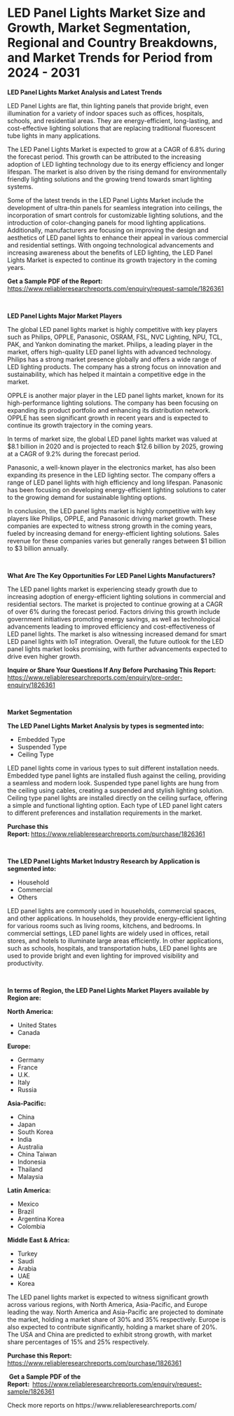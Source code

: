 <p><h1>LED Panel Lights Market Size and Growth, Market Segmentation, Regional and Country Breakdowns, and Market Trends for Period from 2024 -  2031</h1></p><p><strong>LED Panel Lights Market Analysis and Latest Trends</strong></p>
<p><p>LED Panel Lights are flat, thin lighting panels that provide bright, even illumination for a variety of indoor spaces such as offices, hospitals, schools, and residential areas. They are energy-efficient, long-lasting, and cost-effective lighting solutions that are replacing traditional fluorescent tube lights in many applications.</p><p>The LED Panel Lights Market is expected to grow at a CAGR of 6.8% during the forecast period. This growth can be attributed to the increasing adoption of LED lighting technology due to its energy efficiency and longer lifespan. The market is also driven by the rising demand for environmentally friendly lighting solutions and the growing trend towards smart lighting systems.</p><p>Some of the latest trends in the LED Panel Lights Market include the development of ultra-thin panels for seamless integration into ceilings, the incorporation of smart controls for customizable lighting solutions, and the introduction of color-changing panels for mood lighting applications. Additionally, manufacturers are focusing on improving the design and aesthetics of LED panel lights to enhance their appeal in various commercial and residential settings. With ongoing technological advancements and increasing awareness about the benefits of LED lighting, the LED Panel Lights Market is expected to continue its growth trajectory in the coming years.</p></p>
<p><strong>Get a Sample PDF of the Report:&nbsp;</strong> <a href="https://www.reliableresearchreports.com/enquiry/request-sample/1826361">https://www.reliableresearchreports.com/enquiry/request-sample/1826361</a></p>
<p>&nbsp;</p>
<p><strong>LED Panel Lights Major Market Players</strong></p>
<p><p>The global LED panel lights market is highly competitive with key players such as Philips, OPPLE, Panasonic, OSRAM, FSL, NVC Lighting, NPU, TCL, PAK, and Yankon dominating the market. Philips, a leading player in the market, offers high-quality LED panel lights with advanced technology. Philips has a strong market presence globally and offers a wide range of LED lighting products. The company has a strong focus on innovation and sustainability, which has helped it maintain a competitive edge in the market. </p><p>OPPLE is another major player in the LED panel lights market, known for its high-performance lighting solutions. The company has been focusing on expanding its product portfolio and enhancing its distribution network. OPPLE has seen significant growth in recent years and is expected to continue its growth trajectory in the coming years.</p><p>In terms of market size, the global LED panel lights market was valued at $8.1 billion in 2020 and is projected to reach $12.6 billion by 2025, growing at a CAGR of 9.2% during the forecast period. </p><p>Panasonic, a well-known player in the electronics market, has also been expanding its presence in the LED lighting sector. The company offers a range of LED panel lights with high efficiency and long lifespan. Panasonic has been focusing on developing energy-efficient lighting solutions to cater to the growing demand for sustainable lighting options.</p><p>In conclusion, the LED panel lights market is highly competitive with key players like Philips, OPPLE, and Panasonic driving market growth. These companies are expected to witness strong growth in the coming years, fueled by increasing demand for energy-efficient lighting solutions. Sales revenue for these companies varies but generally ranges between $1 billion to $3 billion annually.</p></p>
<p>&nbsp;</p>
<p><strong>What Are The Key Opportunities For LED Panel Lights Manufacturers?</strong></p>
<p><p>The LED panel lights market is experiencing steady growth due to increasing adoption of energy-efficient lighting solutions in commercial and residential sectors. The market is projected to continue growing at a CAGR of over 6% during the forecast period. Factors driving this growth include government initiatives promoting energy savings, as well as technological advancements leading to improved efficiency and cost-effectiveness of LED panel lights. The market is also witnessing increased demand for smart LED panel lights with IoT integration. Overall, the future outlook for the LED panel lights market looks promising, with further advancements expected to drive even higher growth.</p></p>
<p><strong>Inquire or Share Your Questions If Any Before Purchasing This Report:</strong> <a href="https://www.reliableresearchreports.com/enquiry/pre-order-enquiry/1826361">https://www.reliableresearchreports.com/enquiry/pre-order-enquiry/1826361</a></p>
<p>&nbsp;</p>
<p><strong>Market Segmentation</strong></p>
<p><strong>The LED Panel Lights Market Analysis by types is segmented into:</strong></p>
<p><ul><li>Embedded Type</li><li>Suspended Type</li><li>Ceiling Type</li></ul></p>
<p><p>LED panel lights come in various types to suit different installation needs. Embedded type panel lights are installed flush against the ceiling, providing a seamless and modern look. Suspended type panel lights are hung from the ceiling using cables, creating a suspended and stylish lighting solution. Ceiling type panel lights are installed directly on the ceiling surface, offering a simple and functional lighting option. Each type of LED panel light caters to different preferences and installation requirements in the market.</p></p>
<p><strong>Purchase this Report:&nbsp;</strong><a href="https://www.reliableresearchreports.com/purchase/1826361">https://www.reliableresearchreports.com/purchase/1826361</a></p>
<p>&nbsp;</p>
<p><strong>The LED Panel Lights Market Industry Research by Application is segmented into:</strong></p>
<p><ul><li>Household</li><li>Commercial</li><li>Others</li></ul></p>
<p><p>LED panel lights are commonly used in households, commercial spaces, and other applications. In households, they provide energy-efficient lighting for various rooms such as living rooms, kitchens, and bedrooms. In commercial settings, LED panel lights are widely used in offices, retail stores, and hotels to illuminate large areas efficiently. In other applications, such as schools, hospitals, and transportation hubs, LED panel lights are used to provide bright and even lighting for improved visibility and productivity.</p></p>
<p>&nbsp;</p>
<p><strong>In terms of Region, the LED Panel Lights Market Players available by Region are:</strong></p>
<p>
    <p> <strong> North America: </strong>
        <ul>
            <li>United States</li>
            <li>Canada</li>
        </ul>
        </p> 
    <p> <strong> Europe: </strong>
        <ul>
            <li>Germany</li>
            <li>France</li>
            <li>U.K.</li>
            <li>Italy</li>
            <li>Russia</li>
        </ul>
        </p> 
    <p> <strong> Asia-Pacific: </strong>
        <ul>
            <li>China</li>
            <li>Japan</li>
            <li>South Korea</li>
            <li>India</li>
            <li>Australia</li>
            <li>China Taiwan</li>
            <li>Indonesia</li>
            <li>Thailand</li>
            <li>Malaysia</li>
        </ul>
        </p> 
    <p> <strong> Latin America: </strong>
        <ul>
            <li>Mexico</li>
            <li>Brazil</li>
            <li>Argentina Korea</li>
            <li>Colombia</li>
        </ul>
        </p> 
    <p> <strong> Middle East & Africa: </strong>
        <ul>
            <li>Turkey</li>
            <li>Saudi</li>
            <li>Arabia</li>
            <li>UAE</li>
            <li>Korea</li>
        </ul>
    </p>
    </p>
<p><p>The LED panel lights market is expected to witness significant growth across various regions, with North America, Asia-Pacific, and Europe leading the way. North America and Asia-Pacific are projected to dominate the market, holding a market share of 30% and 35% respectively. Europe is also expected to contribute significantly, holding a market share of 20%. The USA and China are predicted to exhibit strong growth, with market share percentages of 15% and 25% respectively.</p></p>
<p><strong>Purchase this Report: </strong><a href="https://www.reliableresearchreports.com/purchase/1826361">https://www.reliableresearchreports.com/purchase/1826361</a></p>
<p>&nbsp;<strong>Get a Sample PDF of the Report:&nbsp;&nbsp;</strong><a href="https://www.reliableresearchreports.com/enquiry/request-sample/1826361">https://www.reliableresearchreports.com/enquiry/request-sample/1826361</a></p>
<p><strong></strong></p>
<p>Check more reports on https://www.reliableresearchreports.com/</p>